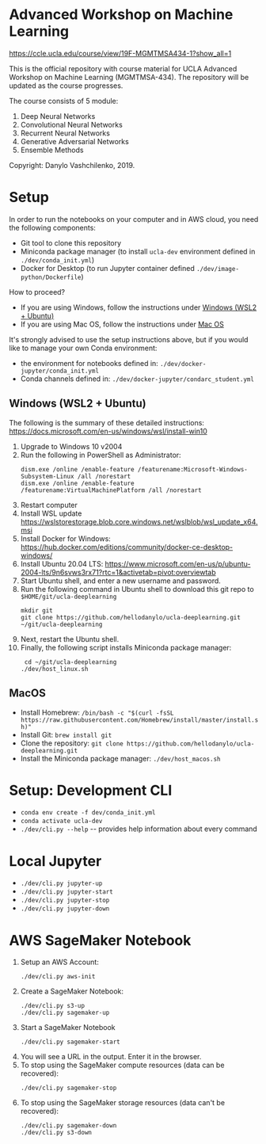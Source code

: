 # Advanced Workshop on Machine Learning

https://ccle.ucla.edu/course/view/19F-MGMTMSA434-1?show_all=1

This is the official repository with course material for UCLA Advanced Workshop on Machine Learning (MGMTMSA-434).
The repository will be updated as the course progresses.

The course consists of 5 module:
1. Deep Neural Networks
2. Convolutional Neural Networks
3. Recurrent Neural Networks
4. Generative Adversarial Networks
5. Ensemble Methods

Copyright: Danylo Vashchilenko, 2019.

# Setup

In order to run the notebooks on your computer and in AWS cloud, you need the following components:
* Git tool to clone this repository
* Miniconda package manager (to install `ucla-dev` environment defined in `./dev/conda_init.yml`)
* Docker for Desktop (to run Jupyter container defined `./dev/image-python/Dockerfile`)

How to proceed?
* If you are using Windows, follow the instructions under [Windows (WSL2 + Ubuntu)](#setup-windows)
* If you are using Mac OS, follow the instructions under [Mac OS](#setup-mac-os)

It's strongly advised to use the setup instructions above, but if you would like to manage your own Conda environment:
* the environment for notebooks defined in: `./dev/docker-jupyter/conda_init.yml`
* Conda channels defined in: `./dev/docker-jupyter/condarc_student.yml`

[](#setup-windows)
## Windows (WSL2 + Ubuntu)
The following is the summary of these detailed instructions: https://docs.microsoft.com/en-us/windows/wsl/install-win10
1. Upgrade to Windows 10 v2004 
2. Run the following in PowerShell as Administrator:
    ```
    dism.exe /online /enable-feature /featurename:Microsoft-Windows-Subsystem-Linux /all /norestart
    dism.exe /online /enable-feature /featurename:VirtualMachinePlatform /all /norestart
    ```
3. Restart computer
4. Install WSL update https://wslstorestorage.blob.core.windows.net/wslblob/wsl_update_x64.msi
5. Install Docker for Windows: https://hub.docker.com/editions/community/docker-ce-desktop-windows/
6. Install Ubuntu 20.04 LTS: https://www.microsoft.com/en-us/p/ubuntu-2004-lts/9n6svws3rx71?rtc=1&activetab=pivot:overviewtab
7. Start Ubuntu shell, and enter a new username and password.
8. Run the following command in Ubuntu shell to download this git repo to `$HOME/git/ucla-deeplearning`
    ```
    mkdir git 
    git clone https://github.com/hellodanylo/ucla-deeplearning.git ~/git/ucla-deeplearning
    ```
9. Next, restart the Ubuntu shell.
10. Finally, the following script installs Miniconda package manager:
    ```
     cd ~/git/ucla-deeplearning
    ./dev/host_linux.sh
    ```

[](#setup-mac-os)
## MacOS
* Install Homebrew: `/bin/bash -c "$(curl -fsSL https://raw.githubusercontent.com/Homebrew/install/master/install.sh)"`
* Install Git: `brew install git`
* Clone the repository: `git clone https://github.com/hellodanylo/ucla-deeplearning.git`
* Install the Miniconda package manager: `./dev/host_macos.sh`


[](#setup-development-cli)
# Setup: Development CLI
* `conda env create -f dev/conda_init.yml`
* `conda activate ucla-dev`
* `./dev/cli.py --help` -- provides help information about every command

# Local Jupyter
* `./dev/cli.py jupyter-up`
* `./dev/cli.py jupyter-start`
* `./dev/cli.py jupyter-stop`
* `./dev/cli.py jupyter-down`

# AWS SageMaker Notebook

1. Setup an AWS Account:
    ```
    ./dev/cli.py aws-init
    ```
2. Create a SageMaker Notebook:
    ```
    ./dev/cli.py s3-up
    ./dev/cli.py sagemaker-up
    ```
3. Start a SageMaker Notebook
    ```
    ./dev/cli.py sagemaker-start
    ```
4. You will see a URL in the output. Enter it in the browser.
5. To stop using the SageMaker compute resources (data can be recovered):
    ```
    ./dev/cli.py sagemaker-stop
    ```
6. To stop using the SageMaker storage resources (data can't be recovered):
    ```
    ./dev/cli.py sagemaker-down
    ./dev/cli.py s3-down
    ```
